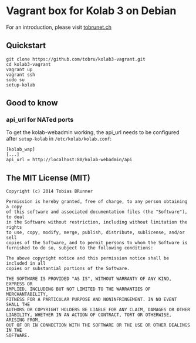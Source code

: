 # Vagrant box for Kolab 3 on Debian

For an introduction, please visit [tobrunet.ch](https://tobrunet.ch/articles/kolab-3-vagrant-box-with-puppet-provisioning/)

## Quickstart

```
git clone https://github.com/tobru/kolab3-vagrant.git
cd kolab3-vagrant
vagrant up
vagrant ssh
sudo su
setup-kolab
```

## Good to know

### api_url for NATed ports

To get the kolab-webadmin working, the api_url needs to be configured after `setup-kolab` in `/etc/kolab/kolab.conf`:

```
[kolab_wap]
[...]
api_url = http://localhost:80/kolab-webadmin/api
```

## The MIT License (MIT)

```
Copyright (c) 2014 Tobias BRunner

Permission is hereby granted, free of charge, to any person obtaining a copy
of this software and associated documentation files (the "Software"), to deal
in the Software without restriction, including without limitation the rights
to use, copy, modify, merge, publish, distribute, sublicense, and/or sell
copies of the Software, and to permit persons to whom the Software is
furnished to do so, subject to the following conditions:

The above copyright notice and this permission notice shall be included in all
copies or substantial portions of the Software.

THE SOFTWARE IS PROVIDED "AS IS", WITHOUT WARRANTY OF ANY KIND, EXPRESS OR
IMPLIED, INCLUDING BUT NOT LIMITED TO THE WARRANTIES OF MERCHANTABILITY,
FITNESS FOR A PARTICULAR PURPOSE AND NONINFRINGEMENT. IN NO EVENT SHALL THE
AUTHORS OR COPYRIGHT HOLDERS BE LIABLE FOR ANY CLAIM, DAMAGES OR OTHER
LIABILITY, WHETHER IN AN ACTION OF CONTRACT, TORT OR OTHERWISE, ARISING FROM,
OUT OF OR IN CONNECTION WITH THE SOFTWARE OR THE USE OR OTHER DEALINGS IN THE
SOFTWARE.
```

